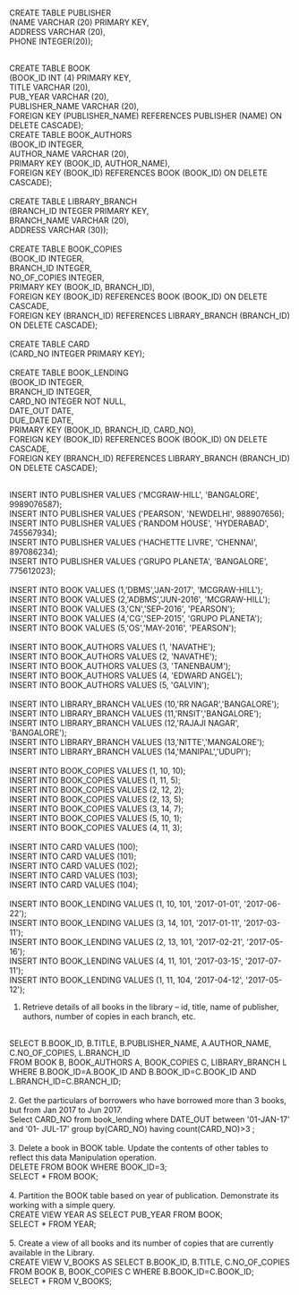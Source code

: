 
<br>
CREATE TABLE PUBLISHER<br>
(NAME VARCHAR (20) PRIMARY KEY, <br>
ADDRESS VARCHAR (20),<br>
PHONE INTEGER(20));<br>
<br>

CREATE TABLE BOOK<br>
(BOOK_ID INT (4) PRIMARY KEY,<br>
TITLE VARCHAR (20),<br>
PUB_YEAR VARCHAR (20),<br>
PUBLISHER_NAME VARCHAR (20),<br>
FOREIGN KEY (PUBLISHER_NAME) REFERENCES PUBLISHER (NAME) ON DELETE CASCADE);<br>
CREATE TABLE BOOK_AUTHORS<br>
(BOOK_ID INTEGER,<br>
AUTHOR_NAME VARCHAR (20),<br>
PRIMARY KEY (BOOK_ID, AUTHOR_NAME),<br>
FOREIGN KEY (BOOK_ID) REFERENCES BOOK (BOOK_ID) ON DELETE CASCADE);<br>
<br>
CREATE TABLE LIBRARY_BRANCH<br>
(BRANCH_ID INTEGER PRIMARY KEY,<br>
BRANCH_NAME VARCHAR (20),<br>
ADDRESS VARCHAR (30));<br>
<br>
CREATE TABLE BOOK_COPIES<br>
(BOOK_ID INTEGER,<br>
BRANCH_ID INTEGER,<br>
NO_OF_COPIES INTEGER,<br>
PRIMARY KEY (BOOK_ID, BRANCH_ID),<br>
FOREIGN KEY (BOOK_ID) REFERENCES BOOK (BOOK_ID) ON DELETE CASCADE,<br>
FOREIGN KEY (BRANCH_ID) REFERENCES LIBRARY_BRANCH (BRANCH_ID) ON DELETE CASCADE);<br>
<br>
CREATE TABLE CARD<br>
(CARD_NO INTEGER PRIMARY KEY);<br>
<br>
CREATE TABLE BOOK_LENDING<br>
(BOOK_ID INTEGER,<br>
BRANCH_ID INTEGER,<br>
CARD_NO INTEGER NOT NULL,<br>
DATE_OUT DATE,<br>
DUE_DATE DATE,<br>
PRIMARY KEY (BOOK_ID, BRANCH_ID, CARD_NO),<br>
FOREIGN KEY (BOOK_ID) REFERENCES BOOK (BOOK_ID) ON DELETE CASCADE,<br>
FOREIGN KEY (BRANCH_ID) REFERENCES LIBRARY_BRANCH (BRANCH_ID) ON DELETE CASCADE);<br>
<br>





INSERT INTO PUBLISHER VALUES ('MCGRAW-HILL', 'BANGALORE', 9989076587);<br>
INSERT INTO PUBLISHER VALUES ('PEARSON', 'NEWDELHI', 988907656);<br>
INSERT INTO PUBLISHER VALUES ('RANDOM HOUSE', 'HYDERABAD', 745567934);<br>
INSERT INTO PUBLISHER VALUES ('HACHETTE LIVRE', 'CHENNAI', 897086234);<br>
INSERT INTO PUBLISHER VALUES ('GRUPO PLANETA', 'BANGALORE', 775612023);<br>
<br>
INSERT INTO BOOK VALUES (1,'DBMS','JAN-2017', 'MCGRAW-HILL');<br>
INSERT INTO BOOK VALUES (2,'ADBMS','JUN-2016', 'MCGRAW-HILL');<br>
INSERT INTO BOOK VALUES (3,'CN','SEP-2016', 'PEARSON');<br>
INSERT INTO BOOK VALUES (4,'CG','SEP-2015', 'GRUPO PLANETA');<br>
INSERT INTO BOOK VALUES (5,'OS','MAY-2016', 'PEARSON');<br>
<br>
INSERT INTO BOOK_AUTHORS VALUES (1, 'NAVATHE');<br>
INSERT INTO BOOK_AUTHORS VALUES (2, 'NAVATHE');<br>
INSERT INTO BOOK_AUTHORS VALUES (3, 'TANENBAUM');<br>
INSERT INTO BOOK_AUTHORS VALUES (4, 'EDWARD ANGEL');<br>
INSERT INTO BOOK_AUTHORS VALUES (5, 'GALVIN');<br>
<br>
INSERT INTO LIBRARY_BRANCH VALUES (10,'RR NAGAR','BANGALORE');<br>
INSERT INTO LIBRARY_BRANCH VALUES (11,'RNSIT','BANGALORE');<br>
INSERT INTO LIBRARY_BRANCH VALUES (12,'RAJAJI NAGAR', 'BANGALORE');<br>
INSERT INTO LIBRARY_BRANCH VALUES (13,'NITTE','MANGALORE');<br>
INSERT INTO LIBRARY_BRANCH VALUES (14,'MANIPAL','UDUPI');<br>
<br>
INSERT INTO BOOK_COPIES VALUES (1, 10, 10);<br>
INSERT INTO BOOK_COPIES VALUES (1, 11, 5);<br>
INSERT INTO BOOK_COPIES VALUES (2, 12, 2);<br>
INSERT INTO BOOK_COPIES VALUES (2, 13, 5);<br>
INSERT INTO BOOK_COPIES VALUES (3, 14, 7);<br>
INSERT INTO BOOK_COPIES VALUES (5, 10, 1);<br>
INSERT INTO BOOK_COPIES VALUES (4, 11, 3);<br>
<br>
INSERT INTO CARD VALUES (100);<br>
INSERT INTO CARD VALUES (101);<br>
INSERT INTO CARD VALUES (102);<br>
INSERT INTO CARD VALUES (103);<br>
INSERT INTO CARD VALUES (104);<br>
<br>
INSERT INTO BOOK_LENDING VALUES (1, 10, 101, '2017-01-01', '2017-06-22'); <br>
INSERT INTO BOOK_LENDING VALUES (3, 14, 101, '2017-01-11', '2017-03-11'); <br>
INSERT INTO BOOK_LENDING VALUES (2, 13, 101, '2017-02-21', '2017-05-16'); <br>
INSERT INTO BOOK_LENDING VALUES (4, 11, 101, '2017-03-15', '2017-07-11'); <br>
INSERT INTO BOOK_LENDING VALUES (1, 11, 104, '2017-04-12', '2017-05-12');<br>





1. Retrieve details of all books in the library – id, title, name of publisher, authors, 
number of copies in each branch, etc. 
<br>
SELECT B.BOOK_ID, B.TITLE, B.PUBLISHER_NAME, A.AUTHOR_NAME, C.NO_OF_COPIES, L.BRANCH_ID<br>
FROM BOOK B, BOOK_AUTHORS A, BOOK_COPIES C, LIBRARY_BRANCH L<br>
WHERE B.BOOK_ID=A.BOOK_ID AND B.BOOK_ID=C.BOOK_ID AND L.BRANCH_ID=C.BRANCH_ID;<br>
<br>
2. Get the particulars of borrowers who have borrowed more than 3 books, but from 
Jan 2017 to Jun 2017. 
<br>
Select CARD_NO from book_lending  where DATE_OUT between '01-JAN-17' and '01-    JUL-17' group by(CARD_NO)  having count(CARD_NO)>3 ;<br>
<br>
3. Delete a book in BOOK table. Update the contents of other tables to reflect this data 
Manipulation operation. 
<br>
DELETE FROM BOOK WHERE BOOK_ID=3;<br>
SELECT * FROM BOOK;<br>
<br>
4. Partition the BOOK table based on year of publication. Demonstrate its working with a simple query. <br>
CREATE VIEW YEAR AS SELECT PUB_YEAR FROM BOOK;<br>
SELECT * FROM YEAR;<br>
<br>
5. Create a view of all books and its number of copies that are currently available in the Library. <br>
CREATE VIEW V_BOOKS AS SELECT B.BOOK_ID, B.TITLE, C.NO_OF_COPIES<br>
FROM BOOK B, BOOK_COPIES C WHERE B.BOOK_ID=C.BOOK_ID;<br>
SELECT * FROM V_BOOKS;<br>



